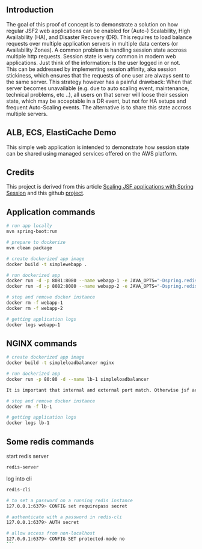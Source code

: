 ## Introduction

The goal of this proof of concept is to demonstrate a solution on how regular JSF2 web applications can be enabled for (Auto-) Scalability, High Availability (HA), and Disaster Recovery (DR). 
This requires to load balance requests over multiple application servers in multiple data centers (or Availability Zones). A common problem is handling session state accross multiple http requests. Session state is very common in modern web applications. Just think of the information: Is the user logged in or not.  
This can be addressed by implementing session affinity, aka session stickiness, which ensures that the requests of one user are always sent to the same server. This strategy however has a painful drawback: When that server becomes unavailable (e.g. due to auto scaling event, maintenance, technical problems, etc ..), all users on that server will loose their session state, which may be acceptable in a DR event, but not for HA setups and frequent Auto-Scaling events.
The alternative is to share this state accross multiple servers.

## ALB, ECS, ElastiCache Demo

This simple web application is intended to demonstrate how session state can be shared using managed services offered on the AWS platform.

## Credits 
This project is derived from this article [Scaling JSF applications with Spring Session](https://auth0.com/blog/horizontal-scaling-jsf-applications-with-spring-session/) and this github [project](https://github.com/auth0-blog/spring-boot-session).

## Application commands

```bash
# run app locally
mvn spring-boot:run

# prepare to dockerize
mvn clean package

# create dockerized app image
docker build -t simplewebapp .

# run dockerized app
docker run -d -p 8081:8080 --name webapp-1 -e JAVA_OPTS="-Dspring.redis.host=YOUR_REDIS_HOST" simplewebapp 
docker run -d -p 8082:8080 --name webapp-2 -e JAVA_OPTS="-Dspring.redis.host=YOUR_REDIS_HOST" simplewebapp 

# stop and remove docker instance
docker rm -f webapp-1
docker rm -f webapp-2

# getting application logs
docker logs webapp-1
```

## NGINX commands

```bash
# create dockerized app image
docker build -t simpleloadbalancer nginx

# run dockerized app
docker run -p 80:80 -d --name lb-1 simpleloadbalancer

It is important that internal and external port match. Otherwise jsf actions will get confused.

# stop and remove docker instance
docker rm -f lb-1

# getting application logs
docker logs lb-1
```

## Some redis commands
start redis server
```bash
redis-server
```

log into cli
````bash
redis-cli

# to set a password on a running redis instance
127.0.0.1:6379> CONFIG set requirepass secret

# authenticate with a password in redis-cli
127.0.0.1:6379> AUTH secret

# allow access from non-localhost 
127.0.0.1:6379> CONFIG SET protected-mode no
```
